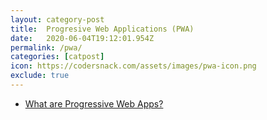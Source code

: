 ```yaml
---
layout: category-post
title:  Progresive Web Applications (PWA)
date:   2020-06-04T19:12:01.954Z
permalink: /pwa/
categories: [catpost]
icon: https://codersnack.com/assets/images/pwa-icon.png
exclude: true
---
```

 * [What are Progressive Web Apps?](https://codersnack.com/pwa-what-are/) 
